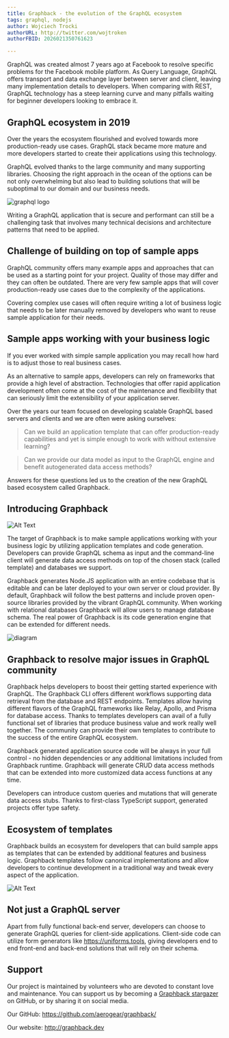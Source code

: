 ```yaml
---
title: Graphback - the evolution of the GraphQL ecosystem
tags: graphql, nodejs
author: Wojciech Trocki
authorURL: http://twitter.com/wojtroken
authorFBID: 2026021350761623

---
```


GraphQL was created almost 7 years ago at Facebook to resolve specific problems for the Facebook mobile platform. As Query Language, GraphQL offers transport and data exchange layer between server and client, leaving many implementation details to developers. 
When comparing with REST, GraphQL technology has a steep learning curve and many pitfalls waiting for beginner developers looking to embrace it.

<!--truncate-->

## GraphQL ecosystem in 2019

Over the years the ecosystem flourished and evolved towards more production-ready use cases. GraphQL stack became more mature and more developers started to create their applications using this technology. 

GraphQL evolved thanks to the large community and many supporting libraries. Choosing the right approach in the ocean of the options can be not only overwhelming but also lead to building solutions that will be suboptimal to our domain and our business needs. 

![graphql logo](https://thepracticaldev.s3.amazonaws.com/i/wyo0ouclmymj2cfou7e7.png)

Writing a GraphQL application that is secure and performant can still be a challenging task that involves many technical decisions and architecture patterns that need to be applied.

## Challenge of building on top of sample apps 

GraphQL community offers many example apps and approaches that can be used as a starting point for your project. Quality of those may differ and they can often be outdated. There are very few sample apps that will cover production-ready use cases due to the complexity of the applications. 

Covering complex use cases will often require writing a lot of business logic that needs to be later manually removed by developers who want to reuse sample application for their needs.

## Sample apps working with your business logic

If you ever worked with simple sample application you may recall how hard is to adjust those to real business cases. 

As an alternative to sample apps, developers can rely on frameworks that provide a high level of abstraction. Technologies that offer rapid application development often come at the cost of the maintenance and flexibility that can seriously limit the extensibility of your application server. 

Over the years our team focused on developing scalable GraphQL based servers and clients and we are often were asking ourselves:

> Can we build an application template that can offer production-ready capabilities and yet is simple enough to work with without extensive learning?

> Can we provide our data model as input to the GraphQL engine and benefit autogenerated data access methods?

Answers for these questions led us to the creation of the new GraphQL based ecosystem called Graphback.

## Introducing Graphback

![Alt Text](https://thepracticaldev.s3.amazonaws.com/i/b58zov9fctzk44qzwrln.png)

The target of Graphback is to make sample applications working with your business logic by utilizing application templates and code generation. Developers can provide GraphQL schema as input and the command-line client will generate data access methods on top of the chosen stack (called template) and databases we support. 

Graphback generates Node.JS application with an entire codebase that is editable and can be later deployed to your own server or cloud provider.
By default, Graphback will follow the best patterns and include proven open-source libraries provided by the vibrant GraphQL community. When working with relational databases Graphback will allow users to manage database schema. The real power of Graphback is its code generation engine that can be extended for different needs. 

![diagram](https://thepracticaldev.s3.amazonaws.com/i/c9q6rvbb9v534073cq6j.png)


## Graphback to resolve major issues in GraphQL community

Graphback helps developers to boost their getting started experience with GraphQL. The Graphback CLI offers different workflows supporting data retrieval from the database and REST endpoints.
Templates allow having different flavors of the GraphQL frameworks like Relay, Apollo, and Prisma for database access. Thanks to templates developers can avail of a fully functional set of libraries that produce business value and work really well together. The community can provide their own templates to contribute to the success of the entire GraphQL ecosystem.

Graphback generated application source code will be always in your full control - no hidden dependencies or any additional limitations included from Graphback runtime. Graphback will generate CRUD data access methods that can be extended into more customized data access functions at any time.

Developers can introduce custom queries and mutations that will generate data access stubs. Thanks to first-class TypeScript support, generated projects offer type safety.

## Ecosystem of templates

Graphback builds an ecosystem for developers that can build sample apps as templates that can be extended by additional features and business logic. Graphback templates follow canonical implementations and allow developers to continue development in a traditional way and tweak every aspect of the application.

![Alt Text](https://thepracticaldev.s3.amazonaws.com/i/ss0zueqh885m8h5wra1y.gif)

## Not just a GraphQL server

Apart from fully functional back-end server, developers can choose to generate GraphQL queries for client-side applications. Client-side code can utilize form generators like https://uniforms.tools, giving developers end to end front-end and back-end solutions that will rely on their schema. 

## Support 

Our project is maintained by volunteers who are devoted to constant love and maintenance. 
You can support us by becoming a [Graphback stargazer](https://github.com/aerogear/graphback/stargazers) on GitHub, or by sharing it on social media.


Our GitHub: 
https://github.com/aerogear/graphback/

Our website: 
http://graphback.dev




